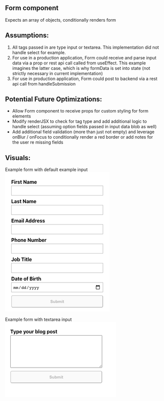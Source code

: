 ## Form component

Expects an array of objects, conditionally renders form

## Assumptions:

1. All tags passed in are type input or textarea. This implementation did not handle select for example.
2. For use in a production application, Form could receive and parse input data via a prop or rest api call called from useEffect. This example imagines the latter case, which is why formData is set into state (not strictly necessary in current implementation)
3. For use in production application, Form could post to backend via a rest api call from handleSubmission

## Potential Future Optimizations:

-   Allow Form component to receive props for custom styling for form elements
-   Modify renderJSX to check for tag type and add additional logic to handle select (assuming option fields passed in input data blob as well)
-   Add additional field validation (more than just not empty) and leverage onBlur / onFocus to conditionally render a red border or add notes for the user re missing fields

## Visuals:

Example form with default example input<br/>
![Example form 1](default.png)<br/>

Example form with textarea input<br/>
![Example form 2](textarea.png)<br/>

